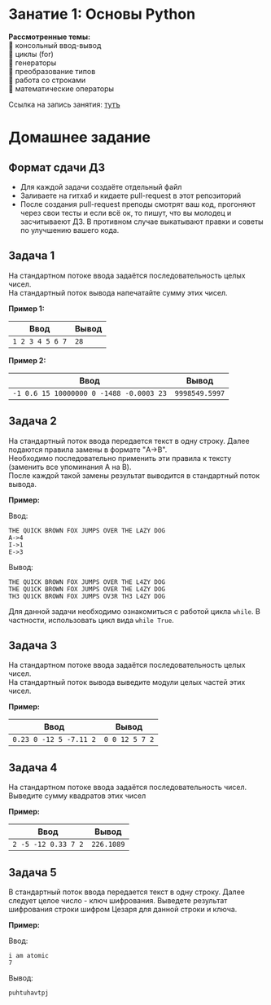 # Занатие 1: Основы Python

**Рассмотренные темы:**  
🔹️ консольный ввод-вывод  
🔹️ циклы (for)  
🔹️ генераторы  
🔹️ преобразование типов  
🔹️ работа со строками  
🔹️ математические операторы  

Ссылка на запись занятия: [тутъ](https://www.youtube.com/watch?v=dQw4w9WgXcQ)

# Домашнее задание

## Формат сдачи ДЗ

* Для каждой задачи создаёте отдельный файл
* Заливаете на гитхаб и кидаете pull-request в этот репозиторий
* После создания pull-request преподы смотрят ваш код, прогоняют через свои тесты и если всё ок, то пишут, что вы молодец и засчитываеют ДЗ. В противном случае выкатывают правки и советы по улучшению вашего кода.

## Задача 1

На стандартном потоке ввода задаётся последовательность целых чисел.  
На стандартный поток вывода напечатайте сумму этих чисел.

**Пример 1:**

|Ввод|Вывод|
|-|-|
|```1 2 3 4 5 6 7```|```28```|

**Пример 2:**

|Ввод|Вывод|
|-|-|
|```-1 0.6 15 10000000 0 -1488 -0.0003 23```|```9998549.5997```|

## Задача 2

На стандартный поток ввода передается текст в одну строку. Далее подаются правила замены в формате "A->B".  
Необходимо последовательно применить эти правила к тексту (заменить все упоминания A на B).  
После каждой такой замены результат выводится в стандартный поток вывода.  

**Пример:**

Ввод:
```
THE QUICK BROWN FOX JUMPS OVER THE LAZY DOG
A->4
I->1
E->3
```
Вывод:
```
THE QUICK BROWN FOX JUMPS OVER THE L4ZY DOG
THE QU1CK BROWN FOX JUMPS OVER THE L4ZY DOG
TH3 QU1CK BROWN FOX JUMPS OV3R TH3 L4ZY DOG
```

Для данной задачи необходимо ознакомиться с работой цикла `while`. В частности, использовать цикл вида `while True`.

## Задача 3

На стандартном потоке ввода задаётся последовательность целых чисел.  
На стандартный поток вывода выведите модули целых частей этих чисел.

**Пример:**

|Ввод|Вывод|
|-|-|
|```0.23 0 -12 5 -7.11 2```|```0 0 12 5 7 2```|

## Задача 4

На стандартном потоке ввода задаётся последовательность чисел.
Выведите сумму квадратов этих чисел

**Пример:**

|Ввод|Вывод|
|-|-|
|```2 -5 -12 0.33 7 2```|```226.1089```|

## Задача 5

В стандартный поток ввода передается текст в одну строку. Далее следует целое число - ключ шифрования.
Выведете результат шифрования строки шифром Цезаря для данной строки и ключа.

**Пример:**

Ввод:
```
i am atomic
7
```
Вывод:
```
puhtuhavtpj
```
